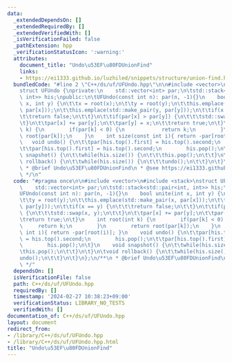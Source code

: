 ```yaml
---
data:
  _extendedDependsOn: []
  _extendedRequiredBy: []
  _extendedVerifiedWith: []
  _isVerificationFailed: false
  _pathExtension: hpp
  _verificationStatusIcon: ':warning:'
  attributes:
    document_title: "Undo\u53EF\u80FDUnionFind"
    links:
    - https://ei1333.github.io/luzhiled/snippets/structure/union-find.html
  bundledCode: "#line 2 \"C++/ds/uf/UFUndo.hpp\"\n\n#include <vector>\n#include <stack>\n\
    struct UFUndo {\nprivate:\n    std::vector<int> par;\n\tstd::stack<std::pair<int,\
    \ int>> his;\npublic:\n\tUFUndo(const int n): par(n, -1){}\n    bool unite(int\
    \ x, int y) {\n\t\tx = root(x);\n\t\ty = root(y);\n\t\this.emplace(std::make_pair(x,\
    \ par[x]));\n\t\this.emplace(std::make_pair(y, par[y]));\n\t\tif(x == y) {\n\t\
    \t\treturn false;\n\t\t}\n\t\tif(par[x] > par[y]) {\n\t\t\tstd::swap(x, y);\n\t\
    \t}\n\t\tpar[x] += par[y];\n\t\tpar[y] = x;\n\t\treturn true;\n\t}\n    int root(int\
    \ k) {\n        if(par[k] < 0) {\n            return k;\n        }\n        return\
    \ root(par[k]);\n    }\n    int size(const int i){ return -par[root(i)]; }\n \
    \   void undo() {\n\t\tpar[his.top().first] = his.top().second;\n        his.pop();\n\
    \t\tpar[his.top().first] = his.top().second;\n        his.pop();\n\t}\n    void\
    \ snapshot() {\n\t\twhile(his.size()) {\n\t\t\this.pop();\n\t\t}\n\t}\n\tvoid\
    \ rollback() {\n\t\twhile(his.size()) {\n\t\t\tundo();\n\t\t}\n\t}\n};\n/**\n\
    \ * @brief Undo\u53EF\u80FDUnionFind\n * @see https://ei1333.github.io/luzhiled/snippets/structure/union-find.html\n\
    \ */\n"
  code: "#pragma once\n\n#include <vector>\n#include <stack>\nstruct UFUndo {\nprivate:\n\
    \    std::vector<int> par;\n\tstd::stack<std::pair<int, int>> his;\npublic:\n\t\
    UFUndo(const int n): par(n, -1){}\n    bool unite(int x, int y) {\n\t\tx = root(x);\n\
    \t\ty = root(y);\n\t\this.emplace(std::make_pair(x, par[x]));\n\t\this.emplace(std::make_pair(y,\
    \ par[y]));\n\t\tif(x == y) {\n\t\t\treturn false;\n\t\t}\n\t\tif(par[x] > par[y])\
    \ {\n\t\t\tstd::swap(x, y);\n\t\t}\n\t\tpar[x] += par[y];\n\t\tpar[y] = x;\n\t\
    \treturn true;\n\t}\n    int root(int k) {\n        if(par[k] < 0) {\n       \
    \     return k;\n        }\n        return root(par[k]);\n    }\n    int size(const\
    \ int i){ return -par[root(i)]; }\n    void undo() {\n\t\tpar[his.top().first]\
    \ = his.top().second;\n        his.pop();\n\t\tpar[his.top().first] = his.top().second;\n\
    \        his.pop();\n\t}\n    void snapshot() {\n\t\twhile(his.size()) {\n\t\t\
    \this.pop();\n\t\t}\n\t}\n\tvoid rollback() {\n\t\twhile(his.size()) {\n\t\t\t\
    undo();\n\t\t}\n\t}\n};\n/**\n * @brief Undo\u53EF\u80FDUnionFind\n * @see https://ei1333.github.io/luzhiled/snippets/structure/union-find.html\n\
    \ */"
  dependsOn: []
  isVerificationFile: false
  path: C++/ds/uf/UFUndo.hpp
  requiredBy: []
  timestamp: '2024-02-27 10:38:23+09:00'
  verificationStatus: LIBRARY_NO_TESTS
  verifiedWith: []
documentation_of: C++/ds/uf/UFUndo.hpp
layout: document
redirect_from:
- /library/C++/ds/uf/UFUndo.hpp
- /library/C++/ds/uf/UFUndo.hpp.html
title: "Undo\u53EF\u80FDUnionFind"
---
```

